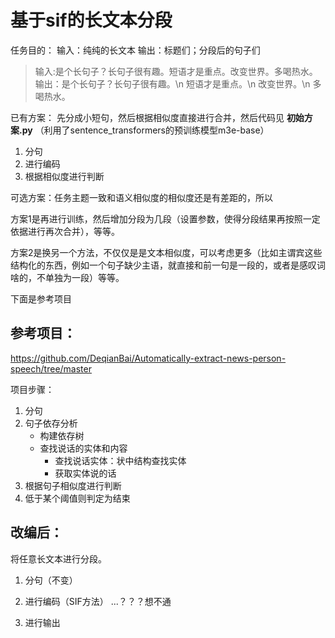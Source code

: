 # 基于sif的长文本分段

任务目的：
输入：纯纯的长文本
输出：标题们；分段后的句子们

> 输入:是个长句子？长句子很有趣。短语才是重点。改变世界。多喝热水。
> 输出：是个长句子？长句子很有趣。\n 短语才是重点。\n 改变世界。\n 多喝热水。

已有方案：
先分成小短句，然后根据相似度直接进行合并，然后代码见 **初始方案.py** （利用了sentence_transformers的预训练模型m3e-base）
1. 分句
2. 进行编码
3. 根据相似度进行判断

可选方案：任务主题一致和语义相似度的相似度还是有差距的，所以

方案1是再进行训练，然后增加分段为几段（设置参数，使得分段结果再按照一定依据进行再次合并），等等。

方案2是换另一个方法，不仅仅是是文本相似度，可以考虑更多（比如主谓宾这些结构化的东西，例如一个句子缺少主语，就直接和前一句是一段的，或者是感叹词啥的，不单独为一段）等等。

下面是参考项目

## 参考项目：

<https://github.com/DeqianBai/Automatically-extract-news-person-speech/tree/master>
 
项目步骤：

1. 分句
2. 句子依存分析
   - 构建依存树
   - 查找说话的实体和内容
     - 查找说话实体：状中结构查找实体
     - 获取实体说的话
3. 根据句子相似度进行判断
4. 低于某个阈值则判定为结束

## 改编后：
将任意长文本进行分段。

1. 分句（不变）
2. 进行编码（SIF方法）
...？？？想不通

6. 进行输出
